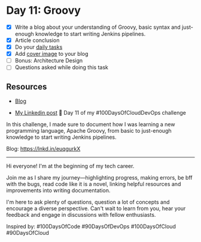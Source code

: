 # Day 11: Groovy

- [x] Write a blog about your understanding of Groovy, basic syntax and just-enough knowledge to start writing Jenkins pipelines.
- [x] Article conclusion
- [x] Do your [daily tasks](https://github.com/agcdtmr/100DaysOfCloudDevOps/blob/main/README.md#do-the-work-work-work-work)
- [x] Add [cover image](https://coverview.vercel.app/editor) to your blog
- [ ] Bonus: Architecture Design
- [ ] Questions asked while doing this task

## Resources


- [Blog](https://anj.hashnode.dev/100daysofclouddevops-challenge-day-11-groovy-for-jenkins)


- [My Linkedin post](https://www.linkedin.com/posts/anjgcd_100daysofclouddevops-100daysofcode-90daysofdevops-activity-7312842913133088768-udoa?utm_source=share&utm_medium=member_desktop&rcm=ACoAAC1_l4gBJCuGeMC6gbVwF7iYbXvPuV-KSi8)
🎉 Day 11 of my #100DaysOfCloudDevOps challenge

In this challenge, I made sure to document how I was learning a new programming language, Apache Groovy, from basic to just-enough knowledge to start writing Jenkins pipelines.

Blog: https://lnkd.in/euqgurkX

--------------
Hi everyone! I'm at the beginning of my tech career.

Join me as I share my journey—highlighting progress, making errors, be bff with the bugs, read code like it is a novel, linking helpful resources and improvements into writing documentation.

I'm here to ask plenty of questions, question a lot of concepts and encourage a diverse perspective. Can't wait to learn from you, hear your feedback and engage in discussions with fellow enthusiasts.

Inspired by: #100DaysOfCode #90DaysOfDevOps #100DaysOfCloud #90DaysOfCloud
